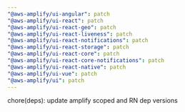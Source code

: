 ```yaml
---
"@aws-amplify/ui-angular": patch
"@aws-amplify/ui-react": patch
"@aws-amplify/ui-react-geo": patch
"@aws-amplify/ui-react-liveness": patch
"@aws-amplify/ui-react-notifications": patch
"@aws-amplify/ui-react-storage": patch
"@aws-amplify/ui-react-core": patch
"@aws-amplify/ui-react-core-notifications": patch
"@aws-amplify/ui-react-native": patch
"@aws-amplify/ui-vue": patch
"@aws-amplify/ui": patch
---
```


chore(deps): update amplify scoped and RN dep versions
